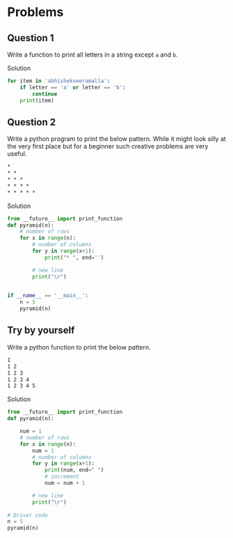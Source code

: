 # Problems

## Question 1

Write a function to print all letters in a string except `a` and `b`.

Solution

```python
for item in 'abhishekveeramalla':
    if letter == 'a' or letter == 'b':
        continue
    print(item)
```

## Question 2

Write a python program to print the below pattern. While it might look silly at the very first place but for a beginner such creative problems are very useful.

```txt
* 
* * 
* * * 
* * * * 
* * * * * 
```

Solution

```python
from __future__ import print_function
def pyramid(n):
    # number of rows
    for x in range(n):
        # number of columns
        for y in range(x+1):
            print("* ", end='')

        # new line
        print("\r")
 

if __name__ == '__main__':
    n = 5
    pyramid(n)
```

## Try by yourself

Write a python function to print the below pattern.

```txt
1 
1 2 
1 2 3 
1 2 3 4 
1 2 3 4 5 
```

Solution

```python
from __future__ import print_function
def pyramid(n):

    num = 1
    # number of rows
    for x in range(n):
        num = 1
        # number of columns
        for y in range(x+1):
            print(num, end=" ")
            # increment
            num = num + 1

        # new line
        print("\r")
 
# Driver code
n = 5
pyramid(n)
```
